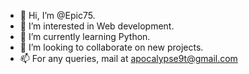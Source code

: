 - 👋 Hi, I’m @Epic75.
- 👀 I’m interested in Web development.
- 🌱 I’m currently learning Python.
- 💞️ I’m looking to collaborate on new projects.
- 📫 For any queries, mail at apocalypse9t@gmail.com

<!---
Epic75/Epic75 is a ✨ special ✨ repository because its `README.md` (this file) appears on your GitHub profile.
You can click the Preview link to take a look at your changes.
--->
